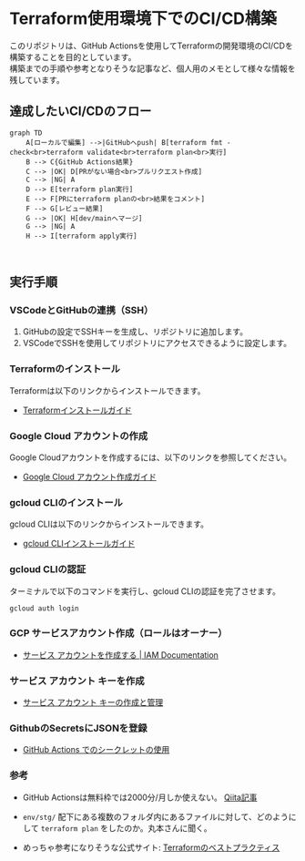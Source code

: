 # Terraform使用環境下でのCI/CD構築

このリポジトリは、GitHub Actionsを使用してTerraformの開発環境のCI/CDを構築することを目的としています。</br>
構築までの手順や参考となりそうな記事など、個人用のメモとして様々な情報を残しています。

## 達成したいCI/CDのフロー

```mermaid
graph TD
    A[ローカルで編集] -->|GitHubへpush| B[terraform fmt -check<br>terraform validate<br>terraform plan<br>実行]
    B --> C{GitHub Actions結果}
    C --> |OK| D[PRがない場合<br>プルリクエスト作成]
    C --> |NG| A
    D --> E[terraform plan実行]
    E --> F[PRにterraform planの<br>結果をコメント]
    F --> G[レビュー結果]
    G --> |OK| H[dev/mainへマージ]
    G --> |NG| A
    H --> I[terraform apply実行]



```


## 実行手順

### VSCodeとGitHubの連携（SSH）

1. GitHubの設定でSSHキーを生成し、リポジトリに追加します。
2. VSCodeでSSHを使用してリポジトリにアクセスできるように設定します。

### Terraformのインストール

Terraformは以下のリンクからインストールできます。

- [Terraformインストールガイド](https://developer.hashicorp.com/terraform/install#darwin)

### Google Cloud アカウントの作成

Google Cloudアカウントを作成するには、以下のリンクを参照してください。

- [Google Cloud アカウント作成ガイド](https://cloud.google.com/apigee/docs/hybrid/v1.8/precog-gcpaccount?hl=ja)

### gcloud CLIのインストール

gcloud CLIは以下のリンクからインストールできます。

- [gcloud CLIインストールガイド](https://cloud.google.com/sdk/docs/install?hl=ja)

### gcloud CLIの認証

ターミナルで以下のコマンドを実行し、gcloud CLIの認証を完了させます。

```bash
gcloud auth login
```

### GCP サービスアカウント作成（ロールはオーナー）
- [サービス アカウントを作成する | IAM Documentation](https://cloud.google.com/iam/docs/service-accounts-create?hl=ja)


### サービス アカウント キーを作成
- [サービス アカウント キーの作成と管理](https://cloud.google.com/iam/docs/creating-managing-service-account-keys?hl=ja)

### GithubのSecretsにJSONを登録
- [GitHub Actions でのシークレットの使用](https://docs.github.com/ja/actions/security-for-github-actions/security-guides/using-secrets-in-github-actions)

### 参考

- GitHub Actionsは無料枠では2000分/月しか使えない。
  [Qiita記事](https://qiita.com/technote-space/items/7b2694786f577c823fc1)

- `env/stg/` 配下にある複数のフォルダ内にあるファイルに対して、どのようにして `terraform plan` をしたのか。丸本さんに聞く。

- めっちゃ参考になりそうな公式サイト:
  [Terraformのベストプラクティス](https://cloud.google.com/docs/terraform/best-practices-for-terraform?hl=ja)
